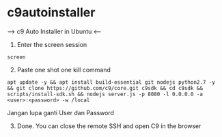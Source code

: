 # c9autoinstaller

--> c9 Auto Installer in Ubuntu <--

1. Enter the screen session 

`screen`

2. Paste one shot one kill command

`apt update -y && apt install build-essential git nodejs python2.7 -y && git clone https://github.com/c9/core.git c9sdk && cd c9sdk && scripts/install-sdk.sh && nodejs server.js -p 8080 -l 0.0.0.0 -a <user>:<password> -w /local`

Jangan lupa ganti User dan Password

3. Done. You can close the remote SSH and open C9 in the browser
